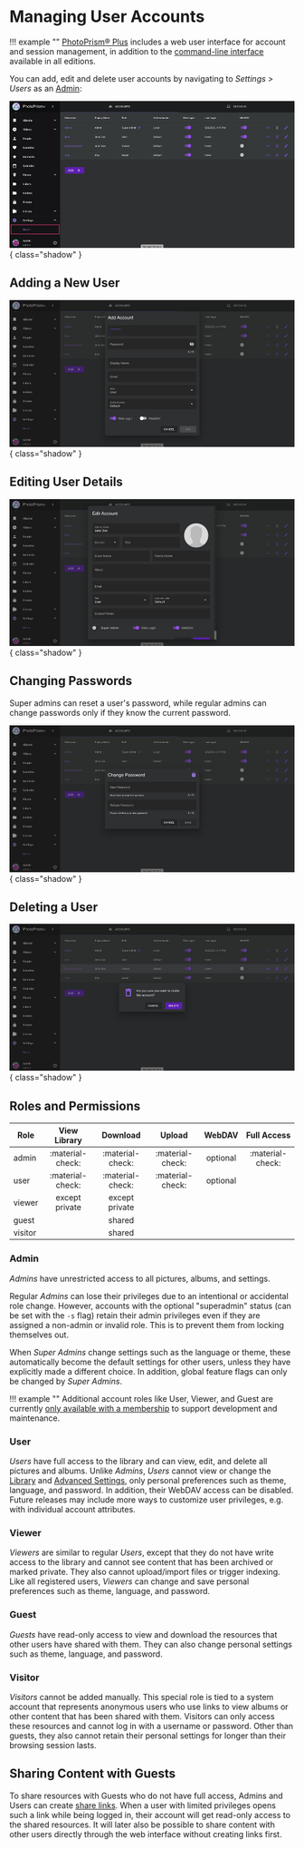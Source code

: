 # Managing User Accounts

!!! example ""
    [PhotoPrism® Plus](https://www.photoprism.app/editions#compare) includes a web user interface for account and session management, in addition to the [command-line interface](cli.md) available in all editions.

You can add, edit and delete user accounts by navigating to *Settings > Users* as an [Admin](#admin):

![Screenshot](img/users.jpg){ class="shadow" }

## Adding a New User

![Screenshot](img/users-add.jpg){ class="shadow" }

## Editing User Details

![Screenshot](img/users-edit.jpg){ class="shadow" }

## Changing Passwords

Super admins can reset a user's password, while regular admins can change passwords only if they know the current password.

![Screenshot](img/users-change-pw.jpg){ class="shadow" }

## Deleting a User

![Screenshot](img/users-delete.jpg){ class="shadow" }

## Roles and Permissions

| Role    |   View Library   |     Download     |      Upload      |  WebDAV  |   Full Access    |
|---------|:----------------:|:----------------:|:----------------:|:--------:|:----------------:|
| admin   | :material-check: | :material-check: | :material-check: | optional | :material-check: |
| user    | :material-check: | :material-check: | :material-check: | optional |                  | 
| viewer  |  except private  |  except private  |                  |          |                  |
| guest   |                  |      shared      |                  |          |                  |
| visitor |                  |      shared      |                  |          |                  |

### Admin

*Admins* have unrestricted access to all pictures, albums, and settings.

Regular *Admins* can lose their privileges due to an intentional or accidental role change. However, accounts with the optional "superadmin" status (can be set with the `-s` flag) retain their admin privileges even if they are assigned a non-admin or invalid role. This is to prevent them from locking themselves out.

When *Super Admins* change settings such as the language or theme, these automatically become the default settings for other users, unless they have explicitly made a different choice. In addition, global feature flags can only be changed by *Super Admins*.

!!! example ""
    Additional account roles like User, Viewer, and Guest are currently [only available with a membership](https://www.photoprism.app/editions#compare) to support development and maintenance.

### User

*Users* have full access to the library and can view, edit, and delete all pictures and albums. Unlike *Admins*, *Users* cannot view or change the [Library](https://docs.photoprism.app/user-guide/settings/library/) and [Advanced Settings](https://docs.photoprism.app/user-guide/settings/advanced/), only personal  preferences such as theme, language, and password. In addition, their WebDAV access can be disabled. Future releases may include more ways to customize user privileges, e.g. with individual account attributes.

### Viewer

*Viewers* are similar to regular *Users*, except that they do not have write access to the library and cannot see content that has been archived or marked private. They also cannot upload/import files or trigger indexing. Like all registered users, *Viewers* can change and save personal preferences such as theme, language, and password.

### Guest

*Guests* have read-only access to view and download the resources that other users have shared with them. They can also change personal settings such as theme, language, and password.

### Visitor

*Visitors* cannot be added manually. This special role is tied to a system account that represents anonymous users who use links to view albums or other content that has been shared with them. Visitors can only access these resources and cannot log in with a username or password. Other than guests, they also cannot retain their personal settings for longer than their browsing session lasts.

## Sharing Content with Guests
To share resources with Guests who do not have full access, Admins and Users can create [share links](../share/index.md). When a user with limited privileges opens such a link while being logged in, their account will get read-only access to the shared resources. It will later also be possible to share content with other users directly through the web interface without creating links first.
